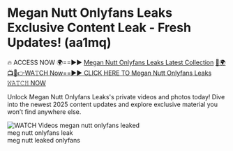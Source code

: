# Megan Nutt Onlyfans Leaks Exclusive Content Leak - Fresh Updates! (aa1mq)

🔥 ACCESS NOW 🌍==►► <a href="https://tinyurl.com/3fjeunct" rel="nofollow">Megan Nutt Onlyfans Leaks Latest Collection</a></h3>
[🔴🌍📺📱👉WA𝚃CH Now==►► CLICK HERE TO Megan Nutt Onlyfans Leaks 𝚆𝙰𝚃𝙲𝙷 NOW](https://tinyurl.com/3fjeunct)

Unlock Megan Nutt Onlyfans Leaks's private videos and photos today! Dive into the newest 2025 content updates and explore exclusive material you won’t find anywhere else.


<a href="https://tinyurl.com/3fjeunct" rel="nofollow" data-target="animated-image.originalLink"><img src="https://camo.githubusercontent.com/8a4f000d20f83aca3bf7ec5f350d767afa0574a8a352519fd8cfa583a6f93a33/68747470733a2f2f692e696d6775722e636f6d2f644a486b345a712e676966" alt="WATCH Videos" data-canonical-src="https://i.imgur.com/dJHk4Zq.gif" style="max-width: 100%; display: inline-block;" data-target="animated-image.originalImage"></a>
megan nutt onlyfans leaked<br>
meg nutt onlyfans leak<br>
meg nutt leaked onlyfans